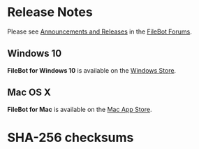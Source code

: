 # Release Notes
Please see [Announcements and Releases](https://www.filebot.net/forums/viewforum.php?f=7) in the [FileBot Forums](https://www.filebot.net/forums/).

## Windows 10
__FileBot for Windows 10__ is available on the [Windows Store](https://www.microsoft.com/store/apps/9nblggh52t9x).

## Mac OS X
__FileBot for Mac__ is available on the [Mac App Store](https://itunes.apple.com/us/app/filebot/id905384638?mt=12&uo=6&at=1l3vupy&ct=readme).

# SHA-256 checksums
```
